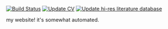[![Build Status](https://travis-ci.com/arjunsavel/arjunsavel.github.io.svg?branch=website
)](https://travis-ci.com/arjunsavel/arjunsavel.github.io) [![Update CV](https://github.com/arjunsavel/arjunsavel.github.io/actions/workflows/cv_add.yml/badge.svg)](https://github.com/arjunsavel/arjunsavel.github.io/actions/workflows/cv_add.yml) [![Update hi-res literature database](https://github.com/arjunsavel/arjunsavel.github.io/actions/workflows/hires_database_add.yml/badge.svg)](https://github.com/arjunsavel/arjunsavel.github.io/actions/workflows/hires_database_add.yml)

my website! it's somewhat automated.

